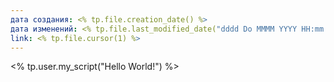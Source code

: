 ```yaml
---
дата создания: <% tp.file.creation_date() %>
дата изменений: <% tp.file.last_modified_date("dddd Do MMMM YYYY HH:mm:ss") %>
link: <% tp.file.cursor(1) %>
---
```



<% tp.user.my_script("Hello World!") %>
